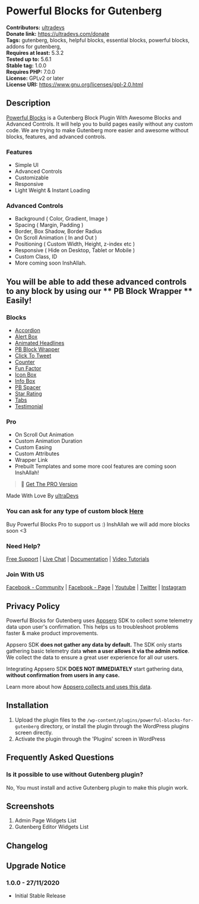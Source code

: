# Powerful Blocks for Gutenberg #
**Contributors:** [ultradevs](https://profiles.wordpress.org/ultradevs)  
**Donate link:** https://ultradevs.com/donate  
**Tags:** gutenberg, blocks, helpful blocks, essential blocks, powerful blocks, addons for gutenberg,  
**Requires at least:** 5.3.2  
**Tested up to:**      5.6.1  
**Stable tag:**        1.0.0  
**Requires PHP:**      7.0.0  
**License:** GPLv2 or later  
**License URI:** https://www.gnu.org/licenses/gpl-2.0.html  

## Description ##

[Powerful Blocks](https://powerfulblocks.com) is a Gutenberg Block Plugin With Awesome Blocks and Advanced Controls. It will help you to build pages easily without any custom code. We are trying to make Gutenberg more easier and awesome without blocks, features, and advanced controls.

### Features
* Simple UI
* Advanced Controls
* Customizable
* Responsive
* Light Weight & Instant Loading

### Advanced Controls
* Background ( Color, Gradient, Image )
* Spacing ( Margin, Padding )
* Border, Box Shadow, Border Radius
* On Scroll Animation ( In and Out )
* Positioning ( Custom Width, Height, z-index etc )
* Responsive ( Hide on Desktop, Tablet or Mobile )
* Custom Class, ID
* More coming soon InshAllah.

## You will be able to add these advanced controls to any block by using our ** PB Block Wrapper ** Easily!

### Blocks
* [Accordion](https://powerfulblocks.com/block/accordion)
* [Alert Box](https://powerfulblocks.com/block/alert-box)
* [Animated Headlines](https://powerfulblocks.com/block/animated-headlines)
* [PB Block Wrapper](https://powerfulblocks.com/block/pb-block-wrapper)
* [Click To Tweet](https://powerfulblocks.com/block/click-to-tweet)
* [Counter](https://powerfulblocks.com/block/counter)
* [Fun Factor](https://powerfulblocks.com/block/fun-factor)
* [Icon Box](https://powerfulblocks.com/block/icon-box)
* [Info Box](https://powerfulblocks.com/block/info-box)
* [PB Spacer](https://powerfulblocks.com/block/pb-spacer)
* [Star Rating](https://powerfulblocks.com/block/star-rating)
* [Tabs](https://powerfulblocks.com/block/tabs)
* [Testimonial](https://powerfulblocks.com/block/testimonial)


### Pro
* On Scroll Out Animation
* Custom Animation Duration
* Custom Easing
* Custom Attributes
* Wrapper Link
* Prebuilt Templates and some more cool features are coming soon InshAllah!

> 🚀  [Get The PRO Version](https://powerfulblocks.com/pricing)


Made With Love By [ultraDevs](https://ultradevs.com)

### You can ask for any type of custom block [Here](https://powerfulblocks.com/custom-block)

Buy Powerful Blocks Pro to support us :) InshAllah we will add more blocks soon <3

### Need Help?

[Free Support](https://wordpress.org/support/plugin/powerful-blocks/) | [Live Chat](https://web.facebook.com/hello.ultradevs) | [Documentation](https://powerfulblocks.com/docs)  | [Video Tutorials](https://www.youtube.com/playlist?list=PL6-MOhUm73eiSSVHgAVnFFEvs6rO2sZyC)

### Join With US
[Facebook - Community](https://web.facebook.com/groups/powerfulblocks/) | [Facebook - Page](https://web.facebook.com/hello.ultradevs) | [Youtube](https://www.youtube.com/channel/UCc2yL-QGQjscXpPx9Pp7J8w) | [Twitter](https://twitter.com/ultraDevsBD) | [Instagram](https://www.instagram.com/ultradevs/)

## Privacy Policy 
Powerful Blocks for Gutenberg uses [Appsero](https://appsero.com) SDK to collect some telemetry data upon user's confirmation. This helps us to troubleshoot problems faster & make product improvements.

Appsero SDK **does not gather any data by default.** The SDK only starts gathering basic telemetry data **when a user allows it via the admin notice**. We collect the data to ensure a great user experience for all our users. 

Integrating Appsero SDK **DOES NOT IMMEDIATELY** start gathering data, **without confirmation from users in any case.**

Learn more about how [Appsero collects and uses this data](https://appsero.com/privacy-policy/).


## Installation ##

1. Upload the plugin files to the `/wp-content/plugins/powerful-blocks-for-gutenberg` directory, or install the plugin through the WordPress plugins screen directly.
1. Activate the plugin through the 'Plugins' screen in WordPress


## Frequently Asked Questions ##

### Is it possible to use without Gutenberg plugin? ###

No, You must install and active Gutenberg plugin to make this plugin work.



## Screenshots ##

1. Admin Page Widgets List
2. Gutenberg Editor Widgets List

## Changelog ##


## Upgrade Notice ##

### 1.0.0 - 27/11/2020 ###
* Initial Stable Release
